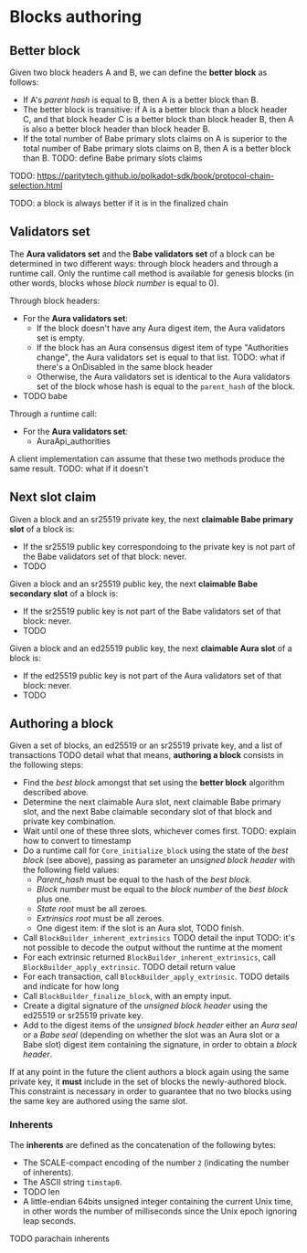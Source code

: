 # Blocks authoring

## Better block

Given two block headers A and B, we can define the **better block** as follows:

- If A's *parent hash* is equal to B, then A is a better block than B.
- The better block is transitive: if A is a better block than a block header C, and that block header C is a better block than block header B, then A is also a better block header than block header B.
- If the total number of Babe primary slots claims on A is superior to the total number of Babe primary slots claims on B, then A is a better block than B. TODO: define Babe primary slots claims

TODO: https://paritytech.github.io/polkadot-sdk/book/protocol-chain-selection.html

TODO: a block is always better if it is in the finalized chain

## Validators set

The **Aura validators set** and the **Babe validators set** of a block can be determined in two different ways: through block headers and through a runtime call. Only the runtime call method is available for genesis blocks (in other words, blocks whose *block number* is equal to 0).

Through block headers:

- For the **Aura validators set**:
    - If the block doesn't have any Aura digest item, the Aura validators set is empty.
    - If the block has an Aura consensus digest item of type "Authorities change", the Aura validators set is equal to that list. TODO: what if there's a OnDisabled in the same block header
    - Otherwise, the Aura validators set is identical to the Aura validators set of the block whose hash is equal to the `parent_hash` of the block.
- TODO babe

Through a runtime call:

- For the **Aura validators set**:
    - AuraApi_authorities

A client implementation can assume that these two methods produce the same result. TODO: what if it doesn't

## Next slot claim

Given a block and an sr25519 private key, the next **claimable Babe primary slot** of a block is:

- If the sr25519 public key correspondoing to the private key is not part of the Babe validators set of that block: never.
- TODO

Given a block and an sr25519 public key, the next **claimable Babe secondary slot** of a block is:

- If the sr25519 public key is not part of the Babe validators set of that block: never.
- TODO

Given a block and an ed25519 public key, the next **claimable Aura slot** of a block is:

- If the ed25519 public key is not part of the Aura validators set of that block: never.
- TODO

## Authoring a block

Given a set of blocks, an ed25519 or an sr25519 private key, and a list of transactions TODO detail what that means, **authoring a block** consists in the following steps:

- Find the *best block* amongst that set using the **better block** algorithm described above.
- Determine the next claimable Aura slot, next claimable Babe primary slot, and the next Babe claimable secondary slot of that block and private key combination.
- Wait until one of these three slots, whichever comes first. TODO: explain how to convert to timestamp
- Do a runtime call for `Core_initialize_block` using the state of the *best block* (see above), passing as parameter an *unsigned block header* with the following field values:
  - *Parent_hash* must be equal to the hash of the *best block*.
  - *Block number* must be equal to the *block number* of the *best block* plus one.
  - *State root* must be all zeroes.
  - *Extrinsics root* must be all zeroes.
  - One digest item: if the slot is an Aura slot, TODO finish.
- Call `BlockBuilder_inherent_extrinsics` TODO detail the input  TODO: it's not possible to decode the output without the runtime at the moment
- For each extrinsic returned `BlockBuilder_inherent_extrinsics`, call `BlockBuilder_apply_extrinsic`. TODO detail return value
- For each transaction, call `BlockBuilder_apply_extrinsic`. TODO details and indicate for how long
- Call `BlockBuilder_finalize_block`, with an empty input.
- Create a digital signature of the *unsigned block header* using the ed25519 or sr25519 private key.
- Add to the digest items of the *unsigned block header* either an *Aura seal* or a *Babe seal* (depending on whether the slot was an Aura slot or a Babe slot) digest item containing the signature, in order to obtain a *block header*.

If at any point in the future the client authors a block again using the same private key, it **must** include in the set of blocks the newly-authored block.
This constraint is necessary in order to guarantee that no two blocks using the same key are authored using the same slot.

### Inherents

The **inherents** are defined as the concatenation of the following bytes:

- The SCALE-compact encoding of the number `2` (indicating the number of inherents).
- The ASCII string `timstap0`.
- TODO len
- A little-endian 64bits unsigned integer containing the current Unix time, in other words the number of milliseconds since the Unix epoch ignoring leap seconds.

TODO parachain inherents
